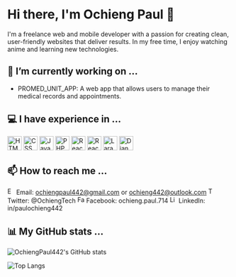 # Hi there, I'm Ochieng Paul 👋

I'm a freelance web and mobile developer with a passion for creating clean, user-friendly websites that deliver results. In my free time, I enjoy watching anime and learning new technologies.

## 🔭 I’m currently working on ...

- PROMED_UNIT_APP: A web app that allows users to manage their medical records and appointments.

## 💻 I have experience in ...

<img src="https://cdn.jsdelivr.net/gh/Readme-Workflows/Readme-Icons/icons/html.svg" alt="HTML" width="32" height="32"/> <img src="https://cdn.jsdelivr.net/gh/Readme-Workflows/Readme-Icons/icons/css.svg" alt="CSS" width="32" height="32"/> <img src="https://cdn.jsdelivr.net/gh/Readme-Workflows/Readme-Icons/icons/javascript.svg" alt="JavaScript" width="32" height="32"/>
<img src="https://cdn.jsdelivr.net/gh/Readme-Workflows/Readme-Icons/icons/php.svg" alt="PHP" width="32" height="32"/> <img src="https://cdn.jsdelivr.net/gh/Readme-Workflows/Readme-Icons/icons/react.svg" alt="React.js" width="32" height="32"/> <img src="https://cdn.jsdelivr.net/gh/Readme-Workflows/Readme-Icons/icons/react-native.svg" alt="React Native" width="32" height="32"/>
<img src="https://cdn.jsdelivr.net/gh/Readme-Workflows/Readme-Icons/icons/laravel.svg" alt="Laravel" width="32" height="32"/> <img src="https://cdn.jsdelivr.net/gh/Readme-Workflows/Readme-Icons/icons/django.svg" alt="Django" width="32" height="32"/>

## 📫 How to reach me ...

<img src="https://cdn.jsdelivr.net/gh/Readme-Workflows/Readme-Icons/icons/email.svg" alt="Email" width="16" height="16"/> Email: ochiengpaul442@gmail.com or ochieng442@outlook.com
<img src="https://cdn.jsdelivr.net/gh/Readme-Workflows/Readme-Icons/icons/twitter.svg" alt="Twitter" width="16" height="16"/> Twitter: @OchiengTech
<img src="https://cdn.jsdelivr.net/gh/Readme-Workflows/Readme-Icons/icons/facebook.svg" alt="Facebook" width="16" height="16"/> Facebook: ochieng.paul.714
<img src="https://cdn.jsdelivr.net/gh/Readme-Workflows/Readme-Icons/icons/linkedin.svg" alt="LinkedIn" width="16" height="16"/> LinkedIn: in/paulochieng442

## 📊 My GitHub stats ...

![OchiengPaul442's GitHub stats](https://github-readme-stats.vercel.app/api?username=OchiengPaul442&show_icons=true&theme=radical)

![Top Langs](https://github-readme-stats.vercel.app/api/top-langs/?username=OchiengPaul442&layout=compact&theme=radical)
